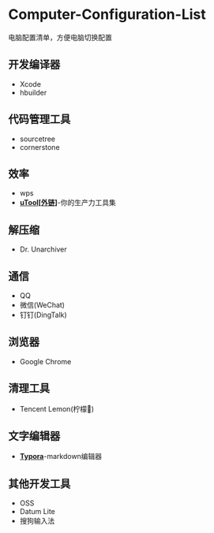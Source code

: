 # Computer-Configuration-List
电脑配置清单，方便电脑切换配置
## 开发编译器
- Xcode
- hbuilder
## 代码管理工具
- sourcetree
- cornerstone
## 效率
- wps
- [**uTool[外链]**](https://u.tools/index.html)-你的生产力工具集
## 解压缩
- Dr. Unarchiver
## 通信
- QQ
- 微信(WeChat)
- 钉钉(DingTalk)
## 浏览器
- Google Chrome
## 清理工具
- Tencent Lemon(柠檬🍋)
## 文字编辑器
- [**Typora**](https://www.typora.io/)-markdown编辑器
## 其他开发工具
- OSS
- Datum Lite
- 搜狗输入法
